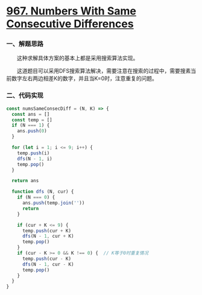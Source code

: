 # [967. Numbers With Same Consecutive Differences](https://leetcode.com/problems/numbers-with-same-consecutive-differences/)

### 一、解题思路

  &emsp;&emsp;这种求解具体方案的基本上都是采用搜索算法实现。

  &emsp;&emsp;这道题目可以采用DFS搜索算法解决，需要注意在搜索的过程中，需要搜素当前数字左右两边相差K的数字，并且当K=0时，注意重复的问题。

### 二、代码实现

```JavaScript
const numsSameConsecDiff = (N, K) => {
  const ans = []
  const temp = []
  if (N === 1) {
    ans.push(0)
  }

  for (let i = 1; i <= 9; i++) {
    temp.push(i)
    dfs(N - 1, i)
    temp.pop()
  }

  return ans

  function dfs (N, cur) {
    if (N === 0) {
      ans.push(temp.join(''))
      return
    }

    if (cur + K <= 9) {
      temp.push(cur + K)
      dfs(N - 1, cur + K)
      temp.pop()
    }
    if (cur - K >= 0 && K !== 0) {  // K等于0时重复情况
      temp.push(cur - K)
      dfs(N - 1, cur - K)
      temp.pop()
    }
  }
}
```